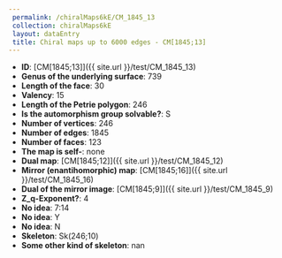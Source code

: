 ```yaml
--- 
 permalink: /chiralMaps6kE/CM_1845_13 
 collection: chiralMaps6kE
 layout: dataEntry
 title: Chiral maps up to 6000 edges - CM[1845;13]
---
```


- **ID**: [CM[1845;13]]({{ site.url }}/test/CM_1845_13)
- **Genus of the underlying surface**: 739
- **Length of the face**: 30
- **Valency**: 15
- **Length of the Petrie polygon**: 246
- **Is the automorphism group solvable?**: S
- **Number of vertices**: 246
- **Number of edges**: 1845
- **Number of faces**: 123
- **The map is self-**: none
- **Dual map**: [CM[1845;12]]({{ site.url }}/test/CM_1845_12)
- **Mirror (enantihomorphic) map**: [CM[1845;16]]({{ site.url }}/test/CM_1845_16)
- **Dual of the mirror image**: [CM[1845;9]]({{ site.url }}/test/CM_1845_9)
- **Z_q-Exponent?**: 4
- **No idea**:  7:14
- **No idea**: Y
- **No idea**: N
- **Skeleton**: Sk(246;10)
- **Some other kind of skeleton**: nan
